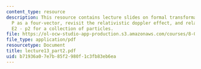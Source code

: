 ```yaml
---
content_type: resource
description: This resource contains lecture slides on formal transformation of E and
  P as a four-vector, revisit the relativistic doppler effect, and relativistic invariant
  E2 - p2 for a collection of particles.
file: https://ol-ocw-studio-app-production.s3.amazonaws.com/courses/8-033-relativity-fall-2006/b71936a07e7b85f2980f1c3fb83eb6ea_lecture13_part2.pdf
file_type: application/pdf
resourcetype: Document
title: lecture13_part2.pdf
uid: b71936a0-7e7b-85f2-980f-1c3fb83eb6ea
---
```

